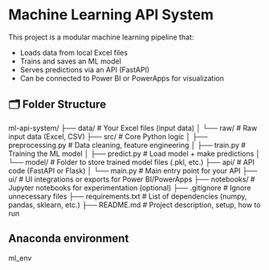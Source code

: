 # Machine Learning API System

This project is a modular machine learning pipeline that:
- Loads data from local Excel files
- Trains and saves an ML model
- Serves predictions via an API (FastAPI)
- Can be connected to Power BI or PowerApps for visualization

## 🗂️ Folder Structure
ml-api-system/
├── data/                  # Your Excel files (input data)
│   └── raw/               # Raw input data (Excel, CSV)
├── src/                   # Core Python logic
│   ├── preprocessing.py   # Data cleaning, feature engineering
│   ├── train.py           # Training the ML model
│   ├── predict.py         # Load model + make predictions
│   └── model/             # Folder to store trained model files (.pkl, etc.)
├── api/                   # API code (FastAPI or Flask)
│   └── main.py            # Main entry point for your API
├── ui/                    # UI integrations or exports for Power BI/PowerApps
├── notebooks/             # Jupyter notebooks for experimentation (optional)
├── .gitignore             # Ignore unnecessary files
├── requirements.txt       # List of dependencies (numpy, pandas, sklearn, etc.)
├── README.md              # Project description, setup, how to run

## Anaconda environment
ml_env